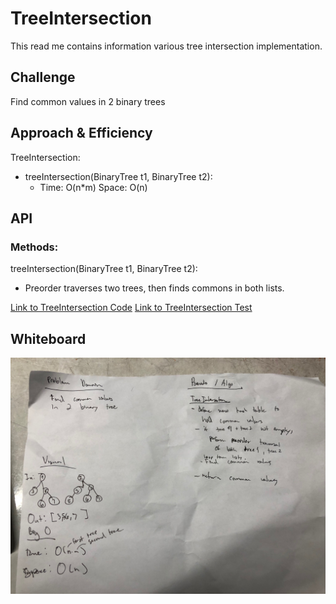 # TreeIntersection
This read me contains information various tree intersection implementation.

## Challenge
Find common values in 2 binary trees

## Approach & Efficiency
TreeIntersection:
 * treeIntersection(BinaryTree t1, BinaryTree t2): 
     * Time: O(n*m) Space: O(n)


## API
  ### Methods:
treeIntersection(BinaryTree t1, BinaryTree t2):
* Preorder traverses two trees, then finds commons in both lists.


[Link to TreeIntersection Code](../src/main/java/challenges/TreeIntersection/TreeIntersection.java)
[Link to TreeIntersection Test](../src/test/java/challenges/TreeIntersection/TreeIntersectionTest.java)

## Whiteboard
![pic](../assets/whiteboardC32.jpg)



